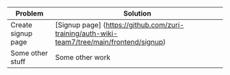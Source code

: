 | Problem  | Solution |
| ------------- | ------------- |
| Create signup page  | [Signup page] (https://github.com/zuri-training/auth-wiki-team7/tree/main/frontend/signup) |
| Some other stuff  | Some other work  |
